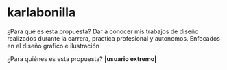 # karlabonilla
¿Para qué es esta propuesta? 
Dar a conocer mis trabajos de diseño realizados durante la carrera, practica profesional y autonomos. Enfocados en el diseño grafico e ilustración

¿Para quiénes es esta propuesta?
**|usuario extremo|**

